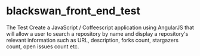 # blackswan_front_end_test
The Test Create a JavaScript / Coffeescript application using AngularJS that will allow a user to search a repository by name and display a repository's relevant information such as URL, description, forks count, stargazers count, open issues count etc. 
